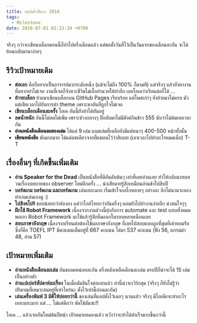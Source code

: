 ```yaml
---
title: สรุปครึ่งปีแรก 2016
tags:
  - Milestone
date: 2016-07-01 02:23:34 +0700
---
```


จริงๆ กว่าจะเขียนบล็อกตอนนี้ก็ปาไปครึ่งเดือนแล้ว แต่ขอตั้งวันที่ไว้เป็นวันแรกของเดือนละกัน จะได้ย้อนกลับมาหาง่ายๆ

## รีวิวเป้าหมายเดิม
- __ต่อเอก__ คือก็อยากเป็นอาจารย์มากระดับหนึ่ง (แม้จะไม่ถึง 100% ก็ตามที) แต่จริงๆ แล้วยังหางานที่อยากทำไม่เจอ งานที่เจอก็จังหวะชีวิตไม่เอื้ออำนวยให้ทำอีก เลยโอเคว่าเรียนต่อก็ได้ ...
- __ย้าายบล็อก__ ย้ายมาเขียนบล็อกบน GitHub Pages เรียบร้อย แต่โพสเก่าๆ ยังย้ายมาไม่ครบ มัวแต่เสียเวลาไปกับการทำ theme เพราะหาอันที่ถูกใจไม่เจอ
- __เขียนบล็อกเดือนละครั้ง__ โอเค อันนี้ยังทำได้ทันอยู่
- __ลดน้ำหนัก__ อันนี้ไม่ลดไม่เพิ่ม เพราะช่วงกลางๆ ปีกลับมาไม่มีตังค์กินข้าว 555 นับว่าไม่ล้มเหลวละกัน
- __~~อ่านหนังสือเดือนละสองเล่ม~~__ ได้แค่ 9 เล่ม แถมเล่มที่เหลือยังมีแต่หนาๆ 400-500 หน้าทั้งนั้น
- __~~เขียนหนังสือ~~__ พังมากมาย ได้แค่บทเดียวจากที่แพลนไว้ว่าสิบบท (เอาเวลาไปทำอะไรหมดเนี่ย) T-T

## เรื่องอื่นๆ ที่เกิดขึ้นเพิ่มเติม
- __อ่าน Speaker for the Dead__ เป็นหนังสือที่ดีอันดับต้นๆ เท่าที่เคยอ่านเลย ทำให้กลับมาทบทวนเรื่องบทบาทของ observer ใหม่อีกครั้ง ... น่าเสียดายรู้สึกเหมือนอ่านช้าไปสิบปี
- __บอร์ดเกม บอร์ดเกม และบอร์ดเกม__ เล่นเยอะมาก เริ่มเข้าใจกลไกหลายๆ อย่างละ อีกไม่นานจะลองทำเกมเล่นเองดู :)
- __ไปสิงคโปร์__ ชอบน้อยกว่าฮ่องกง แต่ว่าใกล้ไทยกว่ากันครึ่งๆ แถมยังไปทำงานง่ายอีก น่าสนใจๆๆ
- __ฝึกใช้ Robot Framework__ เนื่องจากงานช่วงนี้ยุ่งกับการ automate และ test แทบทั้งหมด พอเอา Robot Framework มาใช้แล้วรู้สึกยิ้มออกในรอบหลายเดือนเลย
- __สอบภาษาอังกฤษ__ เนื่องจากเรียนต่อต้องใช้ผลภาษาอังกฤษ ก็เลยไปสอบแบบถูกที่สุดที่เค้ายอมรับ ซึ่งก็คือ TOEFL IPT มีคะแนนเต็มอยู่ที่ 667 คะแนน ได้มา 537 คะแนน (ฟัง 56, แกรมม่า 48, อ่าน 57)

## เป้าหมายเพิ่มเติม
- __อ่านหนังสือเดือนละเล่ม__ อันขอลดหน่อยละกัน ครึ่งหลังเหลือเดือนละเล่ม ครบปีก็น่าจะได้ 15 เล่มเป็นอย่างต่ำ
- __อ่านเปเปอร์สัปดาห์ละเรื่อง__ ในเมื่อตัดสินใจต่อเอกแล้ว ท่านี้น่าจะเวิร์กสุด (จริงๆ ก็ยังไม่รู้ว่าปริมาณที่เหมาะสมอยู่ที่เท่าไหร่นะ ตั้งไว้เท่านี้ก่อนละกัน)
- __เล่นเครื่องพิมพ์ 3 มิติให้บ่อยกว่านี้__ ของเล่นที่แลปตั้งไว้เฉยๆ นานแล้ว จริงๆ มีไอเดียจะทำอะไรเยอะแยะมาก แต่ ... ไม่แต่ดีกว่า หัดใช้มันซะ!!

โอเค ... แล้วเจอกันใหม่ต้นปีหน้า เป้าหมายลดลงแล้ว หวังว่าจะทำได้สำเร็จมากขึ้นกว่านี้
